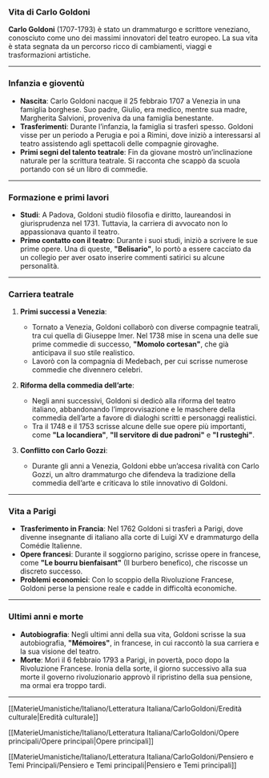### **Vita di Carlo Goldoni**

**Carlo Goldoni** (1707-1793) è stato un drammaturgo e scrittore veneziano, conosciuto come uno dei massimi innovatori del teatro europeo. La sua vita è stata segnata da un percorso ricco di cambiamenti, viaggi e trasformazioni artistiche.

---

### **Infanzia e gioventù**

- **Nascita**: Carlo Goldoni nacque il 25 febbraio 1707 a Venezia in una famiglia borghese. Suo padre, Giulio, era medico, mentre sua madre, Margherita Salvioni, proveniva da una famiglia benestante.
- **Trasferimenti**: Durante l’infanzia, la famiglia si trasferì spesso. Goldoni visse per un periodo a Perugia e poi a Rimini, dove iniziò a interessarsi al teatro assistendo agli spettacoli delle compagnie girovaghe.
- **Primi segni del talento teatrale**: Fin da giovane mostrò un’inclinazione naturale per la scrittura teatrale. Si racconta che scappò da scuola portando con sé un libro di commedie.

---

### **Formazione e primi lavori**

- **Studi**: A Padova, Goldoni studiò filosofia e diritto, laureandosi in giurisprudenza nel 1731. Tuttavia, la carriera di avvocato non lo appassionava quanto il teatro.
- **Primo contatto con il teatro**: Durante i suoi studi, iniziò a scrivere le sue prime opere. Una di queste, **"Belisario"**, lo portò a essere cacciato da un collegio per aver osato inserire commenti satirici su alcune personalità.

---

### **Carriera teatrale**

1. **Primi successi a Venezia**:
    
    - Tornato a Venezia, Goldoni collaborò con diverse compagnie teatrali, tra cui quella di Giuseppe Imer. Nel 1738 mise in scena una delle sue prime commedie di successo, **"Momolo cortesan"**, che già anticipava il suo stile realistico.
    - Lavorò con la compagnia di Medebach, per cui scrisse numerose commedie che divennero celebri.
2. **Riforma della commedia dell’arte**:
    
    - Negli anni successivi, Goldoni si dedicò alla riforma del teatro italiano, abbandonando l’improvvisazione e le maschere della commedia dell’arte a favore di dialoghi scritti e personaggi realistici.
    - Tra il 1748 e il 1753 scrisse alcune delle sue opere più importanti, come **"La locandiera"**, **"Il servitore di due padroni"** e **"I rusteghi"**.
3. **Conflitto con Carlo Gozzi**:
    
    - Durante gli anni a Venezia, Goldoni ebbe un’accesa rivalità con Carlo Gozzi, un altro drammaturgo che difendeva la tradizione della commedia dell’arte e criticava lo stile innovativo di Goldoni.

---

### **Vita a Parigi**

- **Trasferimento in Francia**: Nel 1762 Goldoni si trasferì a Parigi, dove divenne insegnante di italiano alla corte di Luigi XV e drammaturgo della Comédie Italienne.
- **Opere francesi**: Durante il soggiorno parigino, scrisse opere in francese, come **"Le bourru bienfaisant"** (Il burbero benefico), che riscosse un discreto successo.
- **Problemi economici**: Con lo scoppio della Rivoluzione Francese, Goldoni perse la pensione reale e cadde in difficoltà economiche.

---

### **Ultimi anni e morte**

- **Autobiografia**: Negli ultimi anni della sua vita, Goldoni scrisse la sua autobiografia, **"Mémoires"**, in francese, in cui raccontò la sua carriera e la sua visione del teatro.
- **Morte**: Morì il 6 febbraio 1793 a Parigi, in povertà, poco dopo la Rivoluzione Francese. Ironia della sorte, il giorno successivo alla sua morte il governo rivoluzionario approvò il ripristino della sua pensione, ma ormai era troppo tardi.

---
[[MaterieUmanistiche/Italiano/Letteratura Italiana/CarloGoldoni/Eredità culturale|Eredità culturale]]

[[MaterieUmanistiche/Italiano/Letteratura Italiana/CarloGoldoni/Opere principali/Opere principali|Opere principali]]

[[MaterieUmanistiche/Italiano/Letteratura Italiana/CarloGoldoni/Pensiero e Temi Principali/Pensiero e Temi principali|Pensiero e Temi principali]]